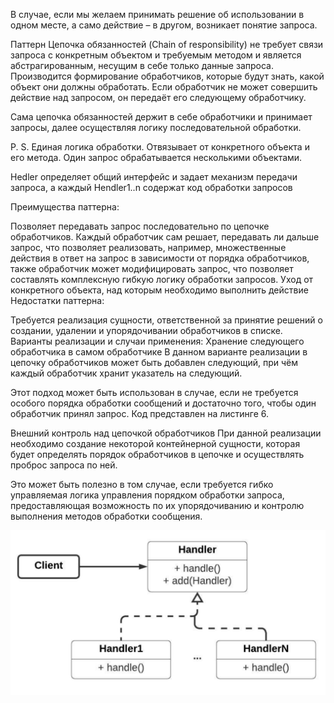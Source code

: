 В случае, если мы желаем принимать решение об использовании в одном месте, а само действие – в другом, возникает понятие запроса.

Паттерн Цепочка обязанностей (Chain of responsibility) не требует связи запроса с конкретным объектом и требуемым методом и является абстрагированным, несущим в себе только данные запроса. Производится формирование обработчиков, которые будут знать, какой объект они должны обработать. Если обработчик не может совершить действие над запросом, он передаёт его следующему обработчику.

Сама цепочка обязанностей держит в себе обработчики и принимает запросы, далее осуществляя логику последовательной обработки.

P. S. Единая логика обработки. Отвязывает от конкретного объекта и его метода. Один запрос обрабатывается несколькими объектами.

Hedler определяет общий интерфейс и задает механизм передачи запроса, а каждый Hendler1..n содержат код обработки запросов

Преимущества паттерна:

Позволяет передавать запрос последовательно по цепочке обработчиков.
Каждый обработчик сам решает, передавать ли дальше запрос, что позволяет реализовать, например, множественные действия в ответ на запрос в зависимости от порядка обработчиков, также обработчик может модифицировать запрос, что позволяет составлять комплексную гибкую логику обработки запросов.
Уход от конкретного объекта, над которым необходимо выполнить действие
Недостатки паттерна:

Требуется реализация сущности, ответственной за принятие решений о создании, удалении и упорядочивании обработчиков в списке.
Варианты реализации и случаи применения:
Хранение следующего обработчика в самом обработчике
В данном варианте реализации в цепочку обработчиков может быть добавлен следующий, при чём каждый обработчик хранит указатель на следующий.

Этот подход может быть использован в случае, если не требуется особого порядка обработки сообщений и достаточно того, чтобы один обработчик принял запрос. Код представлен на листинге 6.

Внешний контроль над цепочкой обработчиков
При данной реализации необходимо создание некоторой контейнерной сущности, которая будет определять порядок обработчиков в цепочке и осуществлять проброс запроса по ней.

Это может быть полезно в том случае, если требуется гибко управляемая логика управления порядком обработки запроса, предоставляющая возможность по их упорядочиванию и контролю выполнения методов обработки сообщения.

![img.png](files/img.png)